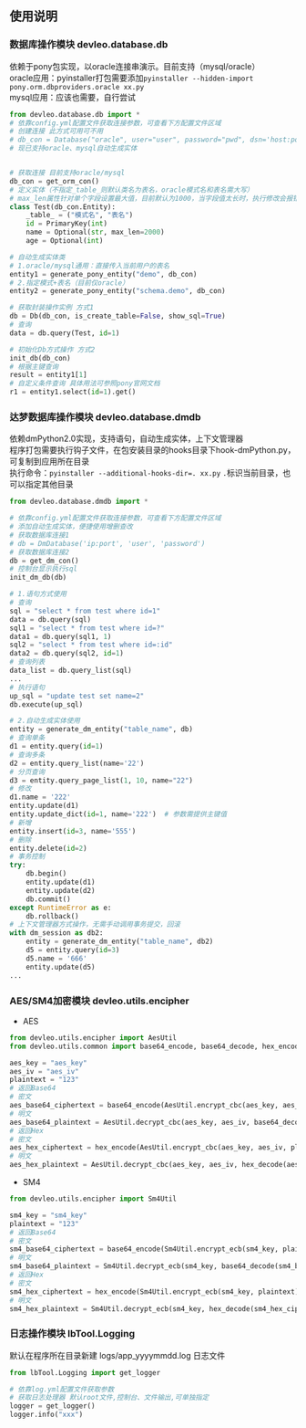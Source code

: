 ## 使用说明
### 数据库操作模块 devleo.database.db
依赖于pony包实现，以oracle连接串演示。目前支持（mysql/oracle）    
oracle应用：pyinstaller打包需要添加`pyinstaller --hidden-import pony.orm.dbproviders.oracle xx.py`  
mysql应用：应该也需要，自行尝试
```python
from devleo.database.db import *
# 依靠config.yml配置文件获取连接参数，可查看下方配置文件区域
# 创建连接 此方式可用可不用
# db_con = Database("oracle", user="user", password="pwd", dsn='host:port/sid')
# 现已支持oracle、mysql自动生成实体


# 获取连接 目前支持oracle/mysql
db_con = get_orm_con()
# 定义实体（不指定_table_则默认类名为表名，oracle模式名和表名需大写）
# max_len属性针对单个字段设置最大值，目前默认为1000，当字段值太长时，执行修改会报错
class Test(db_con.Entity):
    _table_ = ("模式名", "表名")
    id = PrimaryKey(int)
    name = Optional(str, max_len=2000)
    age = Optional(int)

# 自动生成实体类
# 1.oracle/mysql通用：直接传入当前用户的表名
entity1 = generate_pony_entity("demo", db_con)
# 2.指定模式+表名（目前仅oracle）
entity2 = generate_pony_entity("schema.demo", db_con)

# 获取封装操作实例 方式1
db = Db(db_con, is_create_table=False, show_sql=True)
# 查询
data = db.query(Test, id=1)

# 初始化Db方式操作 方式2
init_db(db_con)
# 根据主键查询
result = entity1[1]
# 自定义条件查询 具体用法可参照pony官网文档
r1 = entity1.select(id=1).get()
```
### 达梦数据库操作模块 devleo.database.dmdb
依赖dmPython2.0实现，支持语句，自动生成实体，上下文管理器  
程序打包需要执行钩子文件，在包安装目录的hooks目录下hook-dmPython.py，可复制到应用所在目录   
执行命令：`pyinstaller --additional-hooks-dir=. xx.py` `.`标识当前目录，也可以指定其他目录
```python
from devleo.database.dmdb import *

# 依靠config.yml配置文件获取连接参数，可查看下方配置文件区域
# 添加自动生成实体，便捷使用增删查改
# 获取数据库连接1
# db = DmDatabase('ip:port', 'user', 'password')
# 获取数据库连接2
db = get_dm_con()
# 控制台显示执行sql
init_dm_db(db)

# 1.语句方式使用
# 查询
sql = "select * from test where id=1"
data = db.query(sql)
sql1 = "select * from test where id=?"
data1 = db.query(sql1, 1)
sql2 = "select * from test where id=:id"
data2 = db.query(sql2, id=1)
# 查询列表
data_list = db.query_list(sql)
...
# 执行语句
up_sql = "update test set name=2"
db.execute(up_sql)

# 2.自动生成实体使用
entity = generate_dm_entity("table_name", db)
# 查询单条
d1 = entity.query(id=1)
# 查询多条
d2 = entity.query_list(name='22')
# 分页查询
d3 = entity.query_page_list(1, 10, name="22")
# 修改
d1.name = '222'
entity.update(d1)
entity.update_dict(id=1, name='222')  # 参数需提供主键值
# 新增
entity.insert(id=3, name='555')
# 删除
entity.delete(id=2)
# 事务控制
try:
    db.begin()
    entity.update(d1)
    entity.update(d2)
    db.commit()
except RuntimeError as e:
    db.rollback()
# 上下文管理器方式操作，无需手动调用事务提交，回滚
with dm_session as db2:
    entity = generate_dm_entity("table_name", db2)
    d5 = entity.query(id=3)
    d5.name = '666'
    entity.update(d5)
...
```
### AES/SM4加密模块 devleo.utils.encipher  
- AES  
```python
from devleo.utils.encipher import AesUtil
from devleo.utils.common import base64_encode, base64_decode, hex_encode, hex_decode

aes_key = "aes_key"
aes_iv = "aes_iv"
plaintext = "123"
# 返回Base64
# 密文
aes_base64_ciphertext = base64_encode(AesUtil.encrypt_cbc(aes_key, aes_iv, plaintext))
# 明文
aes_base64_plaintext = AesUtil.decrypt_cbc(aes_key, aes_iv, base64_decode(aes_base64_ciphertext, True))
# 返回Hex
# 密文
aes_hex_ciphertext = hex_encode(AesUtil.encrypt_cbc(aes_key, aes_iv, plaintext))
# 明文
aes_hex_plaintext = AesUtil.decrypt_cbc(aes_key, aes_iv, hex_decode(aes_hex_ciphertext, True))
```
- SM4
```python
from devleo.utils.encipher import Sm4Util

sm4_key = "sm4_key"
plaintext = "123"
# 返回Base64
# 密文
sm4_base64_ciphertext = base64_encode(Sm4Util.encrypt_ecb(sm4_key, plaintext))
# 明文
sm4_base64_plaintext = Sm4Util.decrypt_ecb(sm4_key, base64_decode(sm4_base64_ciphertext, True))
# 返回Hex
# 密文
sm4_hex_ciphertext = hex_encode(Sm4Util.encrypt_ecb(sm4_key, plaintext))
# 明文
sm4_hex_plaintext = Sm4Util.decrypt_ecb(sm4_key, hex_decode(sm4_hex_ciphertext, True))
```
### 日志操作模块 lbTool.Logging
默认在程序所在目录新建 logs/app_yyyymmdd.log 日志文件
```python
from lbTool.Logging import get_logger

# 依靠log.yml配置文件获取参数
# 获取日志处理器 默认root文件,控制台、文件输出,可单独指定
logger = get_logger()
logger.info("xxx")
```